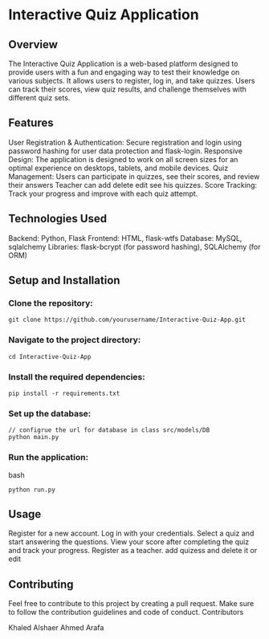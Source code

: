 # Interactive Quiz Application

## Overview

The Interactive Quiz Application is a web-based platform designed to provide users with a fun and engaging way to test their knowledge on various subjects. It allows users to register, log in, and take quizzes. Users can track their scores, view quiz results, and challenge themselves with different quiz sets.

## Features

User Registration & Authentication: Secure registration and login using password hashing for user data protection and flask-login.
Responsive Design: The application is designed to work on all screen sizes for an optimal experience on desktops, tablets, and mobile devices.
Quiz Management: Users can participate in quizzes, see their scores, and review their answers Teacher can add delete edit see his quizzes.
Score Tracking: Track your progress and improve with each quiz attempt.

## Technologies Used

Backend: Python, Flask
Frontend: HTML, flask-wtfs
Database: MySQL, sqlalchemy
Libraries: flask-bcrypt (for password hashing), SQLAlchemy (for ORM)

## Setup and Installation

### Clone the repository:

    git clone https://github.com/yourusername/Interactive-Quiz-App.git

### Navigate to the project directory:

    cd Interactive-Quiz-App

### Install the required dependencies:

    pip install -r requirements.txt

### Set up the database:

    // configrue the url for database in class src/models/DB
    python main.py

### Run the application:

bash

    python run.py

## Usage

Register for a new account.
Log in with your credentials.
Select a quiz and start answering the questions.
View your score after completing the quiz and track your progress.
Register as a teacher.
add quizess and delete it or edit

## Contributing

Feel free to contribute to this project by creating a pull request. Make sure to follow the contribution guidelines and code of conduct.
Contributors

Khaled Alshaer
Ahmed Arafa
